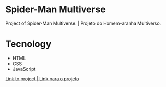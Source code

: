 # Spider-Man Multiverse

Project of Spider-Man Multiverse. | Projeto do Homem-aranha Multiverso.

# Tecnology

<ul>
    <li>HTML</li>
    <li>CSS</li>
    <li>JavaScript</li>    
</ul>

<a href="https://fernandakagami.github.io/spiderman-multiverse/" target="_blank">Link to project | Link para o projeto</a>
